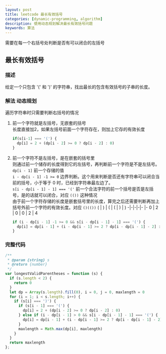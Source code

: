 ```yaml
---  
layout: post  
title: leetcode 最长有效括号
categories: [dynamic-programming, algorithm] 
description: 使用动态规划解决最长有效括号问题
keywords: 算法  
---  
```

需要在每一个右括号处判断是否有可以闭合的左括号

## 最长有效括号
### 描述
给定一个只包含 '(' 和 ')' 的字符串，找出最长的包含有效括号的子串的长度。


### 解法 动态规划
遍历字符串时只需要判断右括号的情况
1. 前一个字符就是左括号，无嵌套的括号  
   长度直接加2，如果左括号前面一个字符存在，则加上它存的有效长度
   ```js
   if(s[i-1] === '(') {
     dp[i] = 2 + (dp[i - 2] >= 0 ? dp[i - 2] : 0)
   }
   ```
2. 前一个字符不是左括号，是在嵌套的括号里  
   则通过前一个储存的长度得到它的左括号，再判断前一个字符是不是左括号。  
   `dp[i - 1]` 前一个存储的值  
   `i - dp[i - 1] -1 >= 0` 边界判断。这个用来判断是否还有字符串可以闭合当前的括号，小于等于 0 时，已经到字符串最左边了。  
   `s[i - dp[i - 1] - 1] === '('` 前一个合法字符的前一个括号是否是左括号，是的话就可以闭合，对应 `(())` 这种情况  
   由于前一个字符存储的长度是嵌套括号里的长度，算完之后还需要判断再加上括号外前一个字符的有效长度。对应 `()(())`
   ( | ) | ( | ( | ) | )
   -|-|-|-|- |- 
   0 | 2 | 0 | 0 | 2 | 4
   ```javascript
   if (i - dp[i - 1] -1 >= 0 && s[i - dp[i - 1] - 1] === '(') {
     dp[i] = dp[i - 1] + (i - dp[i - 1] >= 2 ? dp[i - dp[i - 1] - 2] : 0) + 2
   } 
   ```
### 完整代码
```javascript
/**
 * @param {string} s
 * @return {number}
 */
var longestValidParentheses = function (s) {
  if (s.length < 2) {
    return 0
  }
  let dp = Array(s.length).fill(0), i = 0, j = 0, maxlength = 0
  for (i = 1; i < s.length; i++) {
    if (s[i] === ')') {
      if (s[i - 1] === '(') {
        dp[i] = 2 + (dp[i - 2] >= 0 ? dp[i - 2] : 0)
      } else if (i - dp[i - 1] > 0 && s[i - dp[i - 1] - 1] === '(') {
        dp[i] = dp[i - 1] + (i - dp[i - 1] >= 2 ? dp[i - dp[i - 1] - 2] : 0) + 2
      }
      maxlength = Math.max(dp[i], maxlength)
    }
  }
  return maxlength
};
```